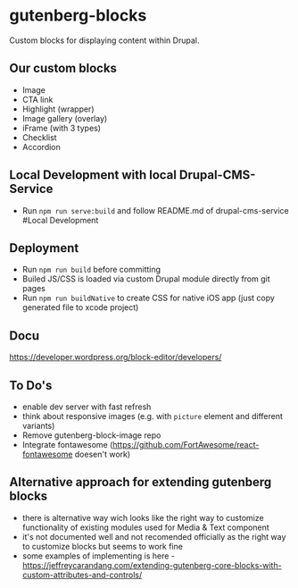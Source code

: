 # gutenberg-blocks

Custom blocks for displaying content within Drupal.

## Our custom blocks

- Image
- CTA link
- Highlight (wrapper)
- Image gallery (overlay)
- iFrame (with 3 types)
- Checklist
- Accordion

## Local Development with local Drupal-CMS-Service

- Run `npm run serve:build` and follow README.md of drupal-cms-service #Local Development

## Deployment

- Run `npm run build` before committing
- Builed JS/CSS is loaded via custom Drupal module directly from git pages
- Run `npm run buildNative` to create CSS for native iOS app (just copy generated file to xcode project)

## Docu

https://developer.wordpress.org/block-editor/developers/

## To Do's

- enable dev server with fast refresh
- think about responsive images (e.g. with `picture` element and different variants)
- Remove gutenberg-block-image repo
- Integrate fontawesome (https://github.com/FortAwesome/react-fontawesome doesen't work)

## Alternative approach for extending gutenberg blocks

- there is alternative way wich looks like the right way to customize functionality of existing modules used for Media & Text component
- it's not documented well and not recomended officially as the right way to customize blocks but seems to work fine
- some examples of implementing is here - https://jeffreycarandang.com/extending-gutenberg-core-blocks-with-custom-attributes-and-controls/
